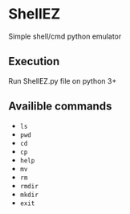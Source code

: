 # ShellEZ

Simple shell/cmd python emulator

## Execution

Run ShellEZ.py file on python 3+

## Availible commands

- `ls`
- `pwd`
- `cd`
- `cp`
- `help`
- `mv` 
- `rm`
- `rmdir` 
- `mkdir`
- `exit` 
